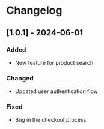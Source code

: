 # Changelog

## [1.0.1] - 2024-06-01
### Added
- New feature for product search

### Changed
- Updated user authentication flow

### Fixed
- Bug in the checkout process
